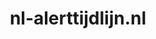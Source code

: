 ---
layout: post
title:  "nl-alerttijdlijn.nl"
internal_url:  "/data/nl-alerttijdlijn.nl.html"
categories: dutchgov
---